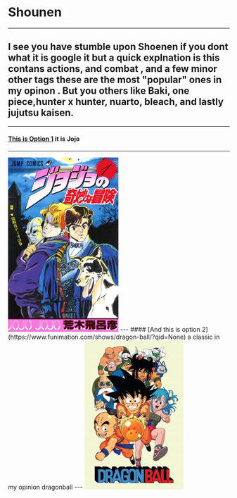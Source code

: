 # Shounen
---
## I see you have stumble upon Shoenen if you dont what it is google it but a quick explnation is this contans actions, and combat , and a few minor other tags these are the most "popular" ones in my opinon . But you others like Baki, one piece,hunter x hunter, nuarto, bleach, and lastly jujutsu kaisen. 
---
#### [This is Option 1](https://www.funimation.com/shows/jojos-bizarre-adventure) it is Jojo 
---
<img src="Jojo.jpg">
---
#### [And this is option 2](https://www.funimation.com/shows/dragon-ball/?qid=None) a classic in my opinion dragonball
---
<img src="dbz.jpg">
